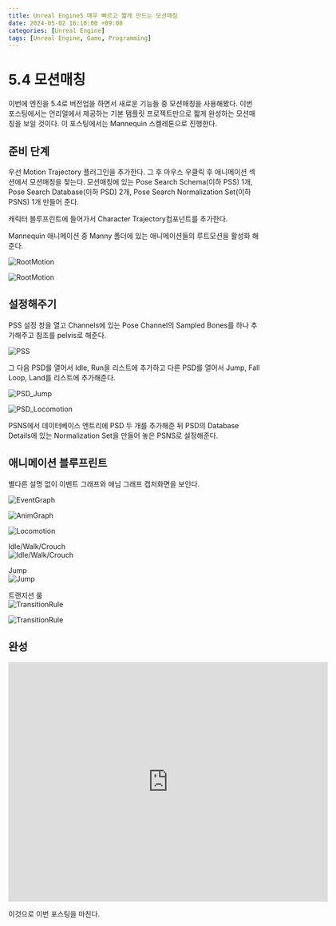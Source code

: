```yaml
---
title: Unreal Engine5 매우 빠르고 짧게 만드는 모션매칭
date: 2024-05-02 16:10:00 +09:00
categories: [Unreal Engine]
tags: [Unreal Engine, Game, Programming]
---
```


# 5.4 모션매칭
이번에 엔진을 5.4로 버전업을 하면서 새로운 기능들 중
모션매칭을 사용해봤다. 이번 포스팅에서는 언리얼에서 제공하는
기본 탬플릿 프로젝트만으로 짧게 완성하는 모션매칭을 보일 것이다.
이 포스팅에서는 Mannequin 스켈레톤으로 진행한다.

## 준비 단계
우선 Motion Trajectory 플러그인을 추가한다.
그 후 마우스 우클릭 후 애니메이션 섹션에서 모션매칭을 찾는다.
모션매칭에 있는 Pose Search Schema(이하 PSS) 1개, 
Pose Search Database(이하 PSD) 2개, 
Pose Search Normalization Set(이하 PSNS) 1개 만들어 준다. 

캐릭터 블루프린트에 들어가서 Character Trajectory컴포넌트를 추가한다.

Mannequin 애니메이션 중 Manny 폴더에 있는 애니메이션들의
루트모션을 활성화 해준다.

![RootMotion](assets/UE5TPS/MotionMatching/mm-0-1.png)  

![RootMotion](assets/UE5TPS/MotionMatching/mm-0-2.png)  


## 설정해주기
PSS 설정 창을 열고 Channels에 있는 Pose Channel의 Sampled
Bones를 하나 추가해주고 참조를 pelvis로 해준다.  

![PSS](assets/UE5TPS/MotionMatching/mm-0-0.png)


그 다음 PSD를 열어서 Idle, Run을 리스트에 추가하고
다른 PSD를 열어서 Jump, Fall Loop, Land를 리스트에 추가해준다.

![PSD_Jump](assets/UE5TPS/MotionMatching/mm-0-3.png)  

![PSD_Locomotion](assets/UE5TPS/MotionMatching/mm-0-4.png)  


PSNS에서 데이터베이스 엔트리에 PSD 두 개를 추가해준 뒤
PSD의 Database Details에 있는 Normalization Set을
만들어 놓은 PSNS로 설정해준다.  


## 애니메이션 블루프린트
별다른 설명 없이 이벤트 그래프와 애님 그래프 캡처화면을 보인다.

![EventGraph](assets/UE5TPS/MotionMatching/mm-0-5.png)  

![AnimGraph](assets/UE5TPS/MotionMatching/mm-0-6.png)  

![Locomotion](assets/UE5TPS/MotionMatching/mm-0-7.png)

Idle/Walk/Crouch  
![Idle/Walk/Crouch](assets/UE5TPS/MotionMatching/mm-0-8.png)  

Jump  
![Jump](assets/UE5TPS/MotionMatching/mm-0-9.png)  

트랜지션 룰  
![TransitionRule](assets/UE5TPS/MotionMatching/mm-0-10.png)  

![TransitionRule](assets/UE5TPS/MotionMatching/mm-0-11.png)  


## 완성


<iframe width="640" height="480" src="https://www.youtube.com/embed/71Jv5GSTpic?si=P0KCJLHmNron3nms" title="YouTube video player" frameborder="0" allow="accelerometer; autoplay; clipboard-write; encrypted-media; gyroscope; picture-in-picture; web-share" referrerpolicy="strict-origin-when-cross-origin" allowfullscreen></iframe>  


이것으로 이번 포스팅을 마친다.

